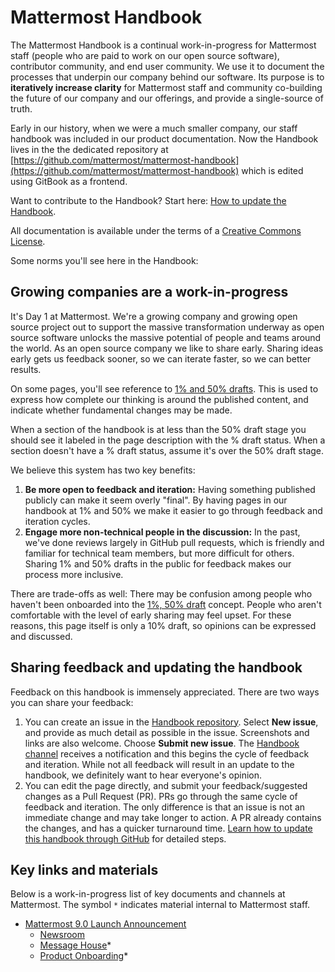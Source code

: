 # Mattermost Handbook

The Mattermost Handbook is a continual work-in-progress for Mattermost staff \(people who are paid to work on our open source software\), contributor community, and end user community. We use it to document the processes that underpin our company behind our software. Its purpose is to **iteratively increase clarity** for Mattermost staff and community co-building the future of our company and our offerings, and provide a single-source of truth.

Early in our history, when we were a much smaller company, our staff handbook was included in our product documentation. Now the Handbook lives in the the dedicated repository at [https://github.com/mattermost/mattermost-handbook](https://github.com/mattermost/mattermost-handbook) which is edited using GitBook as a frontend.

Want to contribute to the Handbook? Start here: [How to update the Handbook](company/how-to-guides-for-staff/how-to-update-handbook.md).

All documentation is available under the terms of a [Creative Commons License](https://creativecommons.org/licenses/by-nc-sa/3.0/).

Some norms you'll see here in the Handbook:

## Growing companies are a work-in-progress

It's Day 1 at Mattermost. We're a growing company and growing open source project out to support the massive transformation underway as open source software unlocks the massive potential of people and teams around the world. As an open source company we like to share early. Sharing ideas early gets us feedback sooner, so we can iterate faster, so we can better results.

On some pages, you'll see reference to [1% and 50% drafts](company/about-mattermost/mindsets.md#drafts-at-1-50-99). This is used to express how complete our thinking is around the published content, and indicate whether fundamental changes may be made.

When a section of the handbook is at less than the 50% draft stage you should see it labeled in the page description with the % draft status. When a section doesn't have a % draft status, assume it's over the 50% draft stage.

We believe this system has two key benefits:

1. **Be more open to feedback and iteration:** Having something published publicly can make it seem overly "final". By having pages in our handbook at 1% and 50% we make it easier to go through feedback and iteration cycles.
2. **Engage more non-technical people in the discussion:** In the past, we've done reviews largely in GitHub pull requests, which is friendly and familiar for technical team members, but more difficult for others. Sharing 1% and 50% drafts in the public for feedback makes our process more inclusive.

There are trade-offs as well: There may be confusion among people who haven't been onboarded into the [1%, 50% draft](company/about-mattermost/mindsets.md#drafts-at-1-50-99) concept. People who aren't comfortable with the level of early sharing may feel upset. For these reasons, this page itself is only a 10% draft, so opinions can be expressed and discussed.

## Sharing feedback and updating the handbook

Feedback on this handbook is immensely appreciated. There are two ways you can share your feedback:

1. You can create an issue in the [Handbook repository](https://github.com/mattermost/mattermost-handbook/issues). Select **New issue**, and provide as much detail as possible in the issue. Screenshots and links are also welcome. Choose **Submit new issue**. The [Handbook channel](https://community.mattermost.com/private-core/channels/handbook) receives a notification and this begins the cycle of feedback and iteration. While not all feedback will result in an update to the handbook, we definitely want to hear everyone's opinion.
2. You can edit the page directly, and submit your feedback/suggested changes as a Pull Request \(PR\). PRs go through the same cycle of feedback and iteration. The only difference is that an issue is not an immediate change and may take longer to action. A PR already contains the changes, and has a quicker turnaround time. [Learn how to update this handbook through GitHub](https://handbook.mattermost.com/company/how-to-guides-for-staff/how-to-update-handbook) for detailed steps.

## Key links and materials

Below is a work-in-progress list of key documents and channels at Mattermost. The symbol `*` indicates material internal to Mattermost staff.

- [Mattermost 9.0 Launch Announcement](https://mattermost.com/blog/mattermost-v9-0-is-now-available/)
  - [Newsroom](https://mattermost.com/newsroom/)
  - [Message House](https://docs.google.com/document/d/1XGeyPRwD1vr3WYx3bKUGtE1LuW2HgyaZf6Kpf-HjH68/edit)*
  - [Product Onboarding](https://docs.google.com/document/d/1BCFdXHMY5iWc6Ix66yuLtLNbO0sYLMJJDDsSLwqvlTA/edit)*
